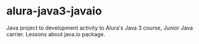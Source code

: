 # alura-java3-javaio
Java project to development activity to Alura's Java 3 course, Junior Java carrier. Lessons about java.io package.